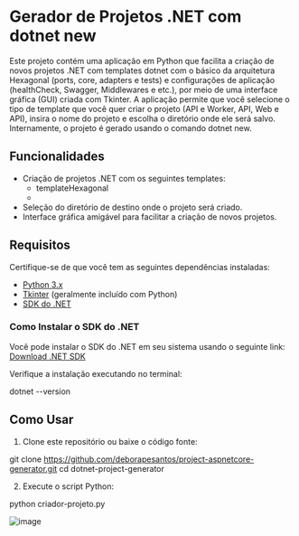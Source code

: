 # Gerador de Projetos .NET com dotnet new

Este projeto contém uma aplicação em Python que facilita a criação de novos projetos .NET com templates dotnet com o básico da arquitetura Hexagonal (ports, core, adapters e tests) e configurações de aplicação (healthCheck, Swagger, Middlewares e etc.), por meio de uma interface gráfica (GUI) criada com Tkinter. A aplicação permite que você selecione o tipo de template que você quer criar o projeto (API e Worker, API, Web e API), insira o nome do projeto e escolha o diretório onde ele será salvo. Internamente, o projeto é gerado usando o comando dotnet new.

## Funcionalidades

- Criação de projetos .NET com os seguintes templates:
  - templateHexagonal
  - 
- Seleção do diretório de destino onde o projeto será criado.
- Interface gráfica amigável para facilitar a criação de novos projetos.

## Requisitos

Certifique-se de que você tem as seguintes dependências instaladas:

- [Python 3.x](https://www.python.org/downloads/)
- [Tkinter](https://docs.python.org/3/library/tkinter.html) (geralmente incluído com Python)
- [SDK do .NET](https://dotnet.microsoft.com/download)

### Como Instalar o SDK do .NET

Você pode instalar o SDK do .NET em seu sistema usando o seguinte link:  
[Download .NET SDK](https://dotnet.microsoft.com/en-us/download/dotnet)

Verifique a instalação executando no terminal:

dotnet --version

## Como Usar

1. Clone este repositório ou baixe o código fonte:

 git clone https://github.com/deborapesantos/project-aspnetcore-generator.git
 cd dotnet-project-generator

2. Execute o script Python:

  python criador-projeto.py

![image](https://github.com/user-attachments/assets/f229536a-7c80-4de6-885e-8e573eb83fea)



 
